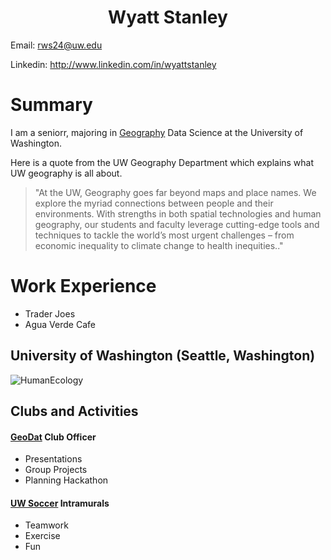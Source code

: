 <center>
    <h1>
        Wyatt Stanley
    </h1>
</center>


Email: rws24@uw.edu

Linkedin: http://www.linkedin.com/in/wyattstanley

# Summary

I am a seniorr, majoring in <a href="https://geography.washington.edu">Geography</a> Data Science at the University of Washington.

<p>Here is a quote from the UW Geography Department which explains what UW geography is all about.</p>

<blockquote cite="http://www.worldwildlife.org/who/index.html">
"At the UW, Geography goes far beyond maps and place names. We explore the myriad connections between people and their environments. With strengths in both spatial technologies and human geography, our students and faculty leverage cutting-edge tools and techniques to tackle the world’s most urgent challenges – from economic inequality to climate change to health inequities.."
</blockquote>

# Work Experience
- Trader Joes
- Agua Verde Cafe

## University of Washington (Seattle, Washington)

![HumanEcology](https://artsci.washington.edu/sites/default/files/2022-02/About-main1.1.jpg)

<h2>
    Clubs and Activities
</h2>

<h4>
    <a href="https://sites.google.com/uw.edu/geodat/        welcome">GeoDat</a> Club Officer 
</h4>

- Presentations 
- Group Projects
- Planning Hackathon

<h4>
    <a href="https://www.washington.edu/ima/intramurals/">UW Soccer</a> Intramurals
</h4>

- Teamwork
- Exercise
- Fun




